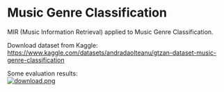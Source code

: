 # Music Genre Classification
MIR (Music Information Retrieval) applied to Music Genre Classification.

Download dataset from Kaggle: https://www.kaggle.com/datasets/andradaolteanu/gtzan-dataset-music-genre-classification

Some evaluation results:  
[![download.png](https://i.postimg.cc/j2Vjb23J/download.png)](https://postimg.cc/G8QRPLCc)
